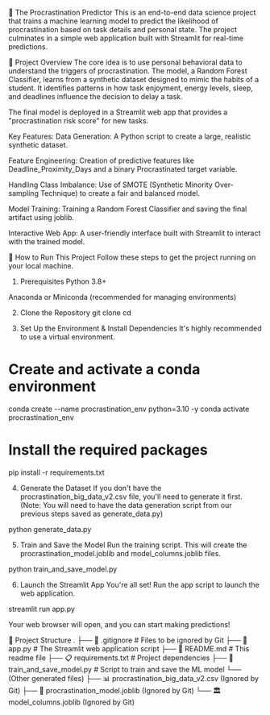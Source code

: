 🤔 The Procrastination Predictor
This is an end-to-end data science project that trains a machine learning model to predict the likelihood of procrastination based on task details and personal state. The project culminates in a simple web application built with Streamlit for real-time predictions.

🚀 Project Overview
The core idea is to use personal behavioral data to understand the triggers of procrastination. The model, a Random Forest Classifier, learns from a synthetic dataset designed to mimic the habits of a student. It identifies patterns in how task enjoyment, energy levels, sleep, and deadlines influence the decision to delay a task.

The final model is deployed in a Streamlit web app that provides a "procrastination risk score" for new tasks.

Key Features:
Data Generation: A Python script to create a large, realistic synthetic dataset.

Feature Engineering: Creation of predictive features like Deadline_Proximity_Days and a binary Procrastinated target variable.

Handling Class Imbalance: Use of SMOTE (Synthetic Minority Over-sampling Technique) to create a fair and balanced model.

Model Training: Training a Random Forest Classifier and saving the final artifact using joblib.

Interactive Web App: A user-friendly interface built with Streamlit to interact with the trained model.

🔧 How to Run This Project
Follow these steps to get the project running on your local machine.

1. Prerequisites
Python 3.8+

Anaconda or Miniconda (recommended for managing environments)

2. Clone the Repository
git clone <your-repository-url>
cd <repository-name>

3. Set Up the Environment & Install Dependencies
It's highly recommended to use a virtual environment.

# Create and activate a conda environment
conda create --name procrastination_env python=3.10 -y
conda activate procrastination_env

# Install the required packages
pip install -r requirements.txt

4. Generate the Dataset
If you don't have the procrastination_big_data_v2.csv file, you'll need to generate it first.
(Note: You will need to have the data generation script from our previous steps saved as generate_data.py)

python generate_data.py

5. Train and Save the Model
Run the training script. This will create the procrastination_model.joblib and model_columns.joblib files.

python train_and_save_model.py

6. Launch the Streamlit App
You're all set! Run the app script to launch the web application.

streamlit run app.py

Your web browser will open, and you can start making predictions!

📁 Project Structure
.
├── 📄 .gitignore              # Files to be ignored by Git
├── 🚀 app.py                   # The Streamlit web application script
├── 📜 README.md                # This readme file
├── 📋 requirements.txt         # Project dependencies
├── 🧠 train_and_save_model.py    # Script to train and save the ML model
└── (Other generated files)
    ├── 📊 procrastination_big_data_v2.csv  (Ignored by Git)
    ├── 🤖 procrastination_model.joblib     (Ignored by Git)
    └── 🏛️ model_columns.joblib           (Ignored by Git)

